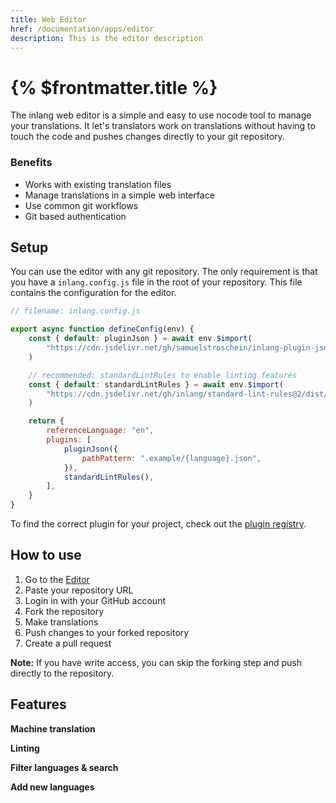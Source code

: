 ```yaml
---
title: Web Editor
href: /documentation/apps/editor
description: This is the editor description
---
```


# {% $frontmatter.title %}

The inlang web editor is a simple and easy to use nocode tool to manage your translations. It let's translators work on translations without having to touch the code and pushes changes directly to your git repository.

### Benefits

- Works with existing translation files
- Manage translations in a simple web interface
- Use common git workflows
- Git based authentication

## Setup

You can use the editor with any git repository. The only requirement is that you have a `inlang.config.js` file in the root of your repository. This file contains the configuration for the editor.

```js
// filename: inlang.config.js

export async function defineConfig(env) {
	const { default: pluginJson } = await env.$import(
		"https://cdn.jsdelivr.net/gh/samuelstroschein/inlang-plugin-json@2/dist/index.js",
	)

	// recommended: standardLintRules to enable linting features
	const { default: standardLintRules } = await env.$import(
		"https://cdn.jsdelivr.net/gh/inlang/standard-lint-rules@2/dist/index.js",
	)

	return {
		referenceLanguage: "en",
		plugins: [
			pluginJson({
				pathPattern: ".example/{language}.json",
			}),
			standardLintRules(),
		],
	}
}
```

To find the correct plugin for your project, check out the [plugin registry](/documentation/plugins/registry).

## How to use

1. Go to the [Editor](https://inlang.com/editor)
2. Paste your repository URL
3. Login in with your GitHub account
4. Fork the repository
5. Make translations
6. Push changes to your forked repository
7. Create a pull request

**Note:** If you have write access, you can skip the forking step and push directly to the repository.

## Features

**Machine translation**

**Linting**

**Filter languages & search**

**Add new languages**
